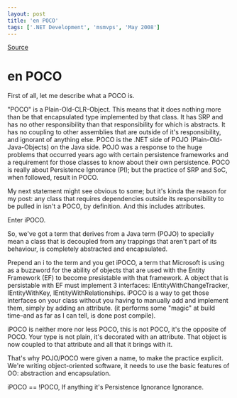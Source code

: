```yaml
---
layout: post
title: 'en POCO'
tags: ['.NET Development', 'msmvps', 'May 2008']
---
```

[Source](http://blogs.msmvps.com/peterritchie/2008/05/16/en-poco/ "Permalink to en POCO")

# en POCO

First of all, let me describe what a POCO is.

"POCO" is a Plain-Old-CLR-Object. This means that it does nothing more than be that encapsulated type implemented by that class. It has SRP and has no other responsibility than that responsibility for which is abstracts. It has no coupling to other assemblies that are outside of it's responsibility, and ignorant of anything else. POCO is the .NET side of POJO (Plain-Old-Java-Objects) on the Java side. POJO was a response to the huge problems that occurred years ago with certain persistence frameworks and a requirement for those classes to know about their own persistence. POCO is really about Persistence Ignorance (PI); but the practice of SRP and SoC, when followed, result in POCO.

My next statement might see obvious to some; but it's kinda the reason for my post: any class that requires dependencies outside its responsibility to be pulled in isn't a POCO, by definition. And this includes attributes.

Enter iPOCO. 

So, we've got a term that derives from a Java term (POJO) to specially mean a class that is decoupled from any trappings that aren't part of its behaviour, is completely abstracted and encapsulated.

Prepend an i to the term and you get iPOCO, a term that Microsoft is using as a buzzword for the ability of objects that are used with the Entity Framework (EF) to become presistable with that framework. A object that is persistable with EF must implement 3 interfaces: IEntityWithChangeTracker, IEntityWithKey, IEntityWithRelationships. iPOCO is a way to get those interfaces on your class without you having to manually add and implement them, simply by adding an attribute. (it performs some "magic" at build time–and as far as I can tell, is done post compile).

iPOCO is neither more nor less POCO, this is not POCO, it's the opposite of POCO. Your type is not plain, it's decorated with an attribute. That object is now coupled to that attribute and all that it brings with it.

That's why POJO/POCO were given a name, to make the practice explicit. We're writing object-oriented software, it needs to use the basic features of OO: abstraction and encapsulation.

iPOCO == !POCO, If anything it's Persistence Ignorance Ignorance.




